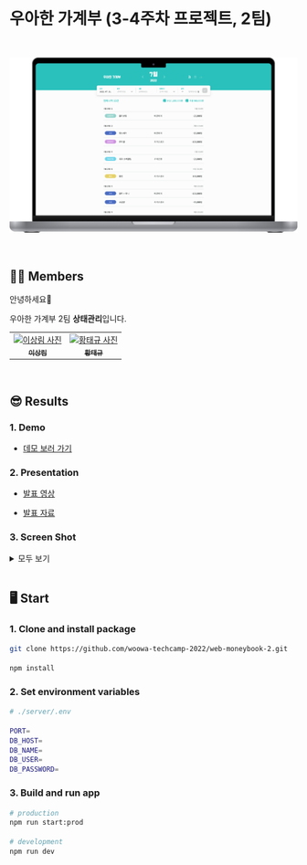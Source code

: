 # 우아한 가계부 (3-4주차 프로젝트, 2팀)

<br>

![우아한 가계부](./contents/woowa-moneybook.png)

<br>

## 🙋‍♂️ Members

안녕하세요👋

우아한 가계부 2팀 **상태관리**입니다.

<table>
  <tbody>
    <tr>
      <td align="center">
        <a href="https://github.com/sangrimlee">
          <img src="https://avatars.githubusercontent.com/u/56021431?v=4" width="150px;" alt="이상림 사진"/><br />
          <sub><b>이상림</b><br></sub>
        </a>
      </td>
      <td align="center">
        <a href="https://github.com/happyGyu">
          <img src="https://avatars.githubusercontent.com/u/95538993?s=400&u=142c62a8238fbfd3a3e46976651dbc991cafc088&v=4" width="150px;" alt="황태규 사진"/><br />
          <sub><b>황태규</b><br></sub>
        </a>
      </td>
    </tr>
  </tbody>
</table>

<br>

## 😎 Results

### 1. Demo

- [데모 보러 가기](http://3.34.193.200:3000/)

### 2. Presentation

- [발표 영상](https://youtu.be/WP2WCj1P970)

- [발표 자료](https://drive.google.com/file/d/1nKfg-4y-6Td6YJCuSvnpEfhiRQLQ-7zr/view?usp=sharing)

### 3. Screen Shot

<details>
 <summary>모두 보기</summary>
 
![메인페이지](./contents/main.jpg)

![캘린더페이지](./contents/calendar.jpg)

![통계페이지](./contents/statistics.jpg)

</details>

<br>

## 🖥 Start

### 1. Clone and install package

```bash
git clone https://github.com/woowa-techcamp-2022/web-moneybook-2.git

npm install
```

### 2. Set environment variables

```bash
# ./server/.env

PORT=
DB_HOST=
DB_NAME=
DB_USER=
DB_PASSWORD=
```

### 3. Build and run app

```bash
# production
npm run start:prod

# development
npm run dev
```
